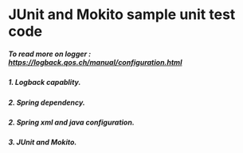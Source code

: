# JUnit and Mokito sample unit test code

##### To read more on logger : https://logback.qos.ch/manual/configuration.html
##### 1. Logback capablity. 
##### 2. Spring dependency.
##### 2. Spring xml and java configuration. 
##### 3. JUnit and Mokito.  